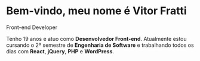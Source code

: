 # Bem-vindo, meu nome é Vitor Fratti

Front-end Developer

Tenho 19 anos e atuo como <strong>Desenvolvedor Front-end</strong>. Atualmente estou cursando o 2º semestre de <strong>Engenharia de Software</strong> e trabalhando todos os dias com <strong>React</strong>, <strong>jQuery</strong>, <strong>PHP</strong> e <strong>WordPress</strong>.
